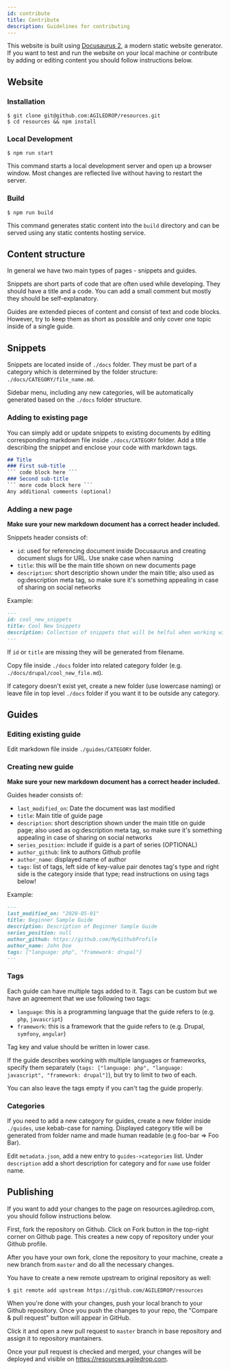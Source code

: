 ```yaml
---
id: contribute
title: Contribute
description: Guidelines for contributing
---
```


This website is built using [Docusaurus 2](https://v2.docusaurus.io/), a modern static website generator.
If you want to test and run the website on your local machine or contribute by adding or editing content you should follow instructions below.

## Website

### Installation

``` shell script
$ git clone git@github.com:AGILEDROP/resources.git
$ cd resources && npm install
```

### Local Development

``` shell script
$ npm run start
```

This command starts a local development server and open up a browser window. Most changes are reflected live without having to restart the server.

### Build

``` shell script
$ npm run build
```

This command generates static content into the `build` directory and can be served using any static contents hosting service.

## Content structure

In general we have two main types of pages - snippets and guides. 

Snippets are short parts of code that are often used while developing. They should have a title and a code. You can add a small comment but mostly they should be self-explanatory.

Guides are extended pieces of content and consist of text and code blocks. However, try to keep them as short as possible and only cover one topic inside of a single guide.   

## Snippets

Snippets are located inside of `./docs` folder. They must be part of a category which is determined by the folder structure: `./docs/CATEGORY/file_name.md`.

Sidebar menu, including any new categories, will be automatically generated based on the `./docs` folder structure.

### Adding to existing page
You can simply add or update snippets to existing documents by editing corresponding markdown file inside `./docs/CATEGORY` folder. Add a title describing the snippet and enclose your code with markdown tags.

``` markdown
## Title
### First sub-title
``` code block here ```
### Second sub-title
``` more code block here ``` 
Any additional comments (optional)
``` 

### Adding a new page

**Make sure your new markdown document has a correct header included.**

Snippets header consists of:

- `id`:  used for referencing document inside Docusaurus and creating document slugs for URL. Use snake case when naming
- `title`: this will be the main title shown on new documents page
- `description`: short descriptio shown under the main title; also used as og:description meta tag, so make sure it's something appealing in case of sharing on social networks

Example:
``` markdown
---
id: cool_new_snippets
title: Cool New Snippets
description: Collection of snippets that will be helful when working with cool new stuff.
---
```
If `id` or `title` are missing they will be generated from filename.

Copy file inside `./docs` folder into related category folder (e.g. `./docs/drupal/cool_new_file.md`).

If category doesn't exist yet, create a new folder (use lowercase naming) or leave file in top level `./docs` folder if you want it to be outside any category.

## Guides

### Editing existing guide

Edit markdown file inside `./guides/CATEGORY` folder.

### Creating new guide

**Make sure your new markdown document has a correct header included.**

Guides header consists of:
- `last_modified_on`: Date the document was last modified
- `title`: Main title of guide page
- `description`: short description shown under the main title on guide page; also used as og:description meta tag, so make sure it's something appealing in case of sharing on social networks
- `series_position`: include if guide is a part of series (OPTIONAL)
- `author_github`: link to authors Github profile
- `author_name`: displayed name of author
- `tags`: list of tags, left side of key-value pair denotes tag's type and right side is the category inside that type; read instructions on using tags below!

Example:
``` markdown
---
last_modified_on: "2020-05-01"
title: Beginner Sample Guide
description: Description of Beginner Sample Guide
series_position: null
author_github: https://github.com/MyGithubProfile
author_name: John Doe
tags: ["language: php", "framework: drupal"]
---
```

### Tags

Each guide can have multiple tags added to it. Tags can be custom but we have an agreement that we use following two tags:
- `language`: this is a programming language that the guide refers to (e.g. `php`, `javascript`)
- `framework`: this is a framework that the guide refers to (e.g. Drupal, `symfony`, `angular`)

Tag key and value should be written in lower case. 

If the guide describes working with multiple languages or frameworks, specify them separately (`tags: ["language: php", "language: javascript", "framework: drupal"]`), but try to limit to two of each. 

You can also leave the tags empty if you can't tag the guide properly.

### Categories

If you need to add a new category for guides, create a new folder inside `./guides`, use kebab-case for naming. Displayed category title will be generated from folder name and made human readable (e.g foo-bar => Foo Bar).

Edit `metadata.json`, add a new entry to `guides->categories` list. Under `description` add a short description for category and for `name` use folder name.


## Publishing

If you want to add your changes to the page on resources.agiledrop.com, you should follow instructions below.

First, fork the repository on Github. Click on Fork button in the top-right corner on Github page. This creates a new copy of repository under your Github profile.

After you have your own fork, clone the repository to your machine, create a new branch from `master` and do all the necessary changes.

You have to create a new remote upstream to original repository as well:
``` shell script
$ git remote add upstream https://github.com/AGILEDROP/resources
```

When you're done with your changes, push your local branch to your Github repository. Once you push the changes to your repo, the "Compare & pull request" button will appear in GitHub.

Click it and open a new pull request to `master` branch in base repository and assign it to repository mantainers.

Once your pull request is checked and merged, your changes will be deployed and visible on https://resources.agiledrop.com.
